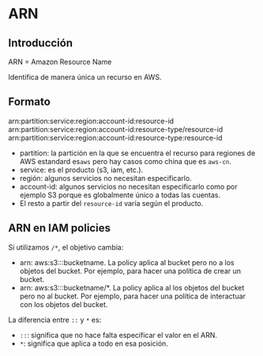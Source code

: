 # ARN

## Introducción

ARN = Amazon Resource Name

Identifica de manera única un recurso en AWS.

## Formato

arn:partition:service:region:account-id:resource-id
arn:partition:service:region:account-id:resource-type/resource-id
arn:partition:service:region:account-id:resource-type:resource-id

- partition: la partición en la que se encuentra el recurso para regiones de AWS estandard es`aws` pero hay casos como china que es `aws-cn`.
- service: es el producto (s3, iam, etc.).
- región: algunos servicios no necesitan especificarlo.
- account-id: algunos servicios no necesitan especificarlo como por ejemplo S3 porque es globalmente único a todas las cuentas.
- El resto a partir del `resource-id` varía según el producto.


## ARN en IAM policies

Si utilizamos `/*`, el objetivo cambia:

- arn: aws:s3:::bucketname. La policy aplica al bucket pero no a los objetos del bucket. Por ejemplo, para hacer una política de crear un bucket.
- arn: aws:s3:::bucketname/*. La policy aplica al los objetos del bucket pero no al bucket. Por ejemplo, para hacer una política de interactuar con los objetos del bucket.

La diferencia entre `::` y `*` es:

- `::`: significa que no hace falta especificar el valor en el ARN.
- `*`: significa que aplica a todo en esa posición.
